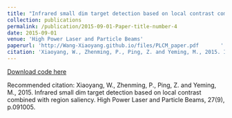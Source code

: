 ```yaml
---
title: "Infrared small dim target detection based on local contrast combined with region saliency (in Chinese)"
collection: publications
permalink: /publication/2015-09-01-Paper-title-number-4
date: 2015-09-01
venue: 'High Power Laser and Particle Beams'
paperurl: 'http://Wang-Xiaoyang.github.io/files/PLCM_paper.pdf       '
citation: 'Xiaoyang, W., Zhenming, P., Ping, Z. and Yeming, M., 2015. Infrared small dim target detection based on local contrast combined with region saliency. High Power Laser and Particle Beams, 27(9), p.091005.'
---
```


<a href='http://Wang-Xiaoyang.github.io/files/PLCM_Wang.zip       '>Download code here</a>

Recommended citation: Xiaoyang, W., Zhenming, P., Ping, Z. and Yeming, M., 2015. Infrared small dim target detection based on local contrast combined with region saliency. High Power Laser and Particle Beams, 27(9), p.091005.